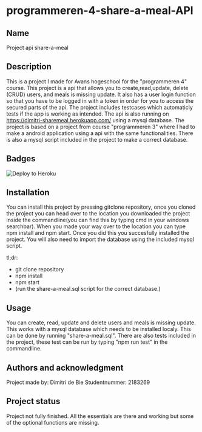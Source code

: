# programmeren-4-share-a-meal-API

## Name

Project api share-a-meal

## Description

This is a project I made for Avans hogeschool for the "programmeren 4" course. This project is a api that allows you to create,read,update, delete (CRUD) users, and meals is missing update. It also has a user login function so that you have to be logged in with a token in order for you to access the secured parts of the api. The project includes testcases which automaticly tests if the app is working as intended. The api is also running on https://dimitri-sharemeal.herokuapp.com/ using a mysql database. The project is based on a project from course "programmeren 3" where I had to make a android application using a api with the same functionalities. There is also a mysql script included in the project to make a correct database.

## Badges

![Deploy to Heroku](https://github.com/Dimitri-de-bie/programmeren-4-shareameal/actions/workflows/main.yml/badge.svg)

## Installation

You can install this project by pressing gitclone repository, once you cloned the project you can head over to the location you downloaded the project inside the commandline(you can find this by typing cmd in your windows searchbar). When you made your way over to the location you can type npm install and npm start. Once you did this you succesfully installed the project. You will also need to import the database using the included mysql script.

tl;dr:

- git clone repository
- npm install
- npm start
- (run the share-a-meal.sql script for the correct database.)

## Usage

You can create, read, update and delete users and meals is missing update. This works with a mysql database which needs to be installed localy. This can be done by running "share-a-meal.sql". There are also tests included in the project, these test can be run by typing "npm run test" in the commandline.

## Authors and acknowledgment

Project made by: Dimitri de Bie Studentnummer: 2183269

## Project status

Project not fully finished.
All the essentials are there and working but some of the optional functions are missing.
